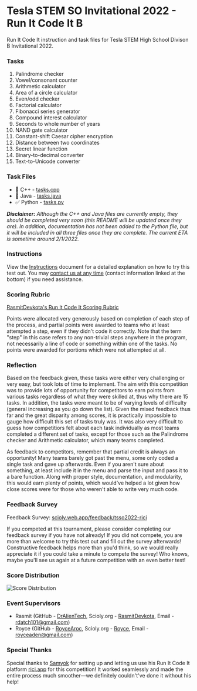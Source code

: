 # Tesla STEM SO Invitational 2022 - Run It Code It B

Run It Code It instruction and task files for Tesla STEM High School Divison B Invitational 2022.

### Tasks
1. Palindrome checker
2. Vowel/consonant counter
3. Arithmetic calculator
4. Area of a circle calculator
5. Even/odd checker
6. Factorial calculator
7. Fibonacci series generator
8. Compound interest calculator
9. Seconds to whole number of years
10. NAND gate calculator
11. Constant-shift Caesar cipher encryption
12. Distance between two coordinates
13. Secret linear function
14. Binary-to-decimal converter
15. Text-to-Unicode converter

### Task Files
* 🚧 C++ - [tasks.cpp](./tasks.cpp)
* 🚧 Java - [tasks.java](./tasks.java)
* ✅ Python - [tasks.py](./tasks.py)

_**Disclaimer:** Although the C++ and Java files are currently empty, they should be completed very soon (this README will be updated once they are). In addition, documentation has not been added to the Python file, but it will be included in all three files once they are complete. The current ETA is sometime around 2/1/2022._

### Instructions

View the [Instructions](https://github.com/DrAlienTech/TSSORunItCodeIt2022/blob/main/Tesla%20STEM%202022%20-%20Run%20It%20Code%20It%20-%20Instructions.pdf) document for a detailed explanation on how to try this test out. You may [contact us at any time](./README.md#Event-Supervisors) (contact information linked at the bottom) if you need assistance.

### Scoring Rubric

[RasmitDevkota's Run It Code It Scoring Rubric](https://gist.github.com/DrAlienTech/f97fa4f7a6649ba6dd92d5579251837e)

Points were allocated very generously based on completion of each step of the process, and partial points were awarded to teams who at least attempted a step, even if they didn't code it correctly. Note that the term "step" in this case refers to any non-trivial steps anywhere in the program, not necessarily a line of code or something within one of the tasks. No points were awarded for portions which were not attempted at all.

### Reflection

Based on the feedback given, these tasks were either very challenging or very easy, but took lots of time to implement. The aim with this competition was to provide lots of opportunity for competitors to earn points from various tasks regardless of what they were skilled at, thus why there are 15 tasks. In addition, the tasks were meant to be of varying levels of difficulty (general increasing as you go down the list). Given the mixed feedback thus far and the great disparity among scores, it is practically impossible to gauge how difficult this set of tasks truly was. It was also very difficult to guess how competitiors felt about each task individually as most teams completed a different set of tasks, except for those such as the Palindrome checker and Arithmetic calculator, which many teams completed.

As feedback to competitors, remember that partial credit is always an opportunity! Many teams barely got past the menu, some only coded a single task and gave up afterwards. Even if you aren't sure about something, at least include it in the menu and parse the input and pass it to a bare function. Along with proper style, documentation, and modularity, this would earn plenty of points, which would've helped a lot given how close scores were for those who weren't able to write very much code.

### Feedback Survey

Feedback Survey: [scioly.web.app/feedback/tsso2022-rici](https://scioly.web.app/feedback/tsso2022-rici)

If you competed at this tournament, please consider completing our feedback survey if you have not already! If you did not compete, you are more than welcome to try this test out and fill out the survey afterwards! Constructive feedback helps more than you'd think, so we would really appreciate it if you could take a minute to compete the survey! Who knows, maybe you'll see us again at a future competition with an even better test!

### Score Distribution

![Score Distribution](https://docs.google.com/spreadsheets/d/e/2PACX-1vS2oaaQfJkeF5FNE_HoyeN7izCZrGGcl8SVvxS-EApjXkhgUX0EjirqLMBWmwb3YfWWgX3X0wxzSeKZ/pubchart?oid=254193879&format=image)

### Event Supervisors
* Rasmit (GitHub - [DrAlienTech](https://github.com/DrAlienTech), Scioly.org - [RasmitDevkota](https://scioly.org/wiki/index.php/User:RasmitDevkota), Email - [rdatch101@gmail.com](mailto:rdatch101@gmail.com))
* Royce (GitHub - [RoyceAroc](https://github.com/RoyceAroc), Scioly.org - [Royce](https://scioly.org/wiki/index.php/User:Royce), Email - [royceaden@gmail.com](mailto:royceaden@gmail.com))

### Special Thanks
Special thanks to [Samyok](https://github.com/samyok) for setting up and letting us use his Run It Code It platform [rici.app](https://rici.app) for this competition! It worked seamlessly and made the entire process much smoother—we definitely couldn't've done it without his help!
